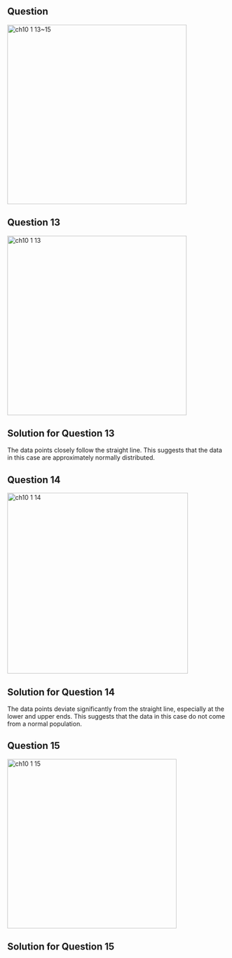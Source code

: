 ## Question

<img width="409" alt="ch10 1 13~15" src="https://github.com/user-attachments/assets/7f74652d-0877-48ad-a757-ceff097677a9" />

## Question 13
<img width="409" alt="ch10 1 13" src="https://github.com/user-attachments/assets/bbb991a5-b4c5-41df-a8fd-2e60628dbc0b" />

## Solution for Question 13  
The data points closely follow the straight line.
This suggests that the data in this case are approximately normally distributed.

## Question 14
<img width="412" alt="ch10 1 14" src="https://github.com/user-attachments/assets/0e360220-507f-4c63-8a59-ec322d199d41" />

## Solution for Question 14
The data points deviate significantly from the straight line, especially at the lower and upper ends.
This suggests that the data in this case do not come from a normal population.

## Question 15
<img width="386" alt="ch10 1 15" src="https://github.com/user-attachments/assets/95f0a620-25a4-4d74-bd6d-488c6ebac05d" />

## Solution for Question 15
